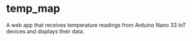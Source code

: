 # temp_map
A web app that receives temperature readings from Arduino Nano 33 IoT devices and displays their data.
